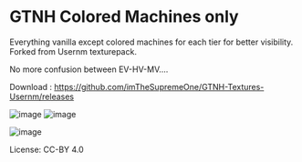 # GTNH Colored Machines only

Everything vanilla except colored machines for each tier for better visibility. Forked from Usernm texturepack.

No more confusion between EV-HV-MV....

Download : https://github.com/imTheSupremeOne/GTNH-Textures-Usernm/releases

![image](https://github.com/user-attachments/assets/92f6c849-89f6-4f22-8527-279a7ab67002)
![image](https://github.com/user-attachments/assets/e5e17c1a-7513-406f-a7a2-2a51bcee3aa3)

![image](https://github.com/user-attachments/assets/89036ae3-e841-4db2-ab2c-61a13961e733)


License: CC-BY 4.0
